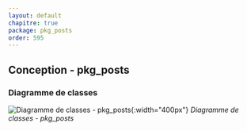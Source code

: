 ```yaml
---
layout: default
chapitre: true
package: pkg_posts
order: 595
---
```


## Conception - pkg_posts

### Diagramme de classes 

![Diagramme de classes - pkg_posts ](/prototype/diagrammes/pkg_posts/classes_pkg_posts.svg){:width="400px"}
*Diagramme de classes - pkg_posts*
